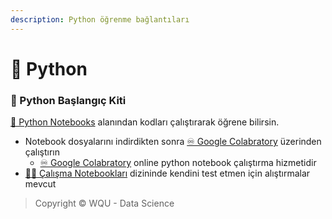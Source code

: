 ```yaml
---
description: Python öğrenme bağlantıları
---
```


# 🐍 Python

### 🧰 Python Başlangıç Kiti

[📗 Python Notebooks](https://python.yemreak.com/0.2-python-notebooks) alanından kodları çalıştırarak öğrene bilirsin.

* Notebook dosyalarını indirdikten sonra [♾ Google Colabratory](https://colab.research.google.com/) üzerinden çalıştırın
  * [♾ Google Colabratory](https://colab.research.google.com/) online python notebook çalıştırma hizmetidir
* [👨‍💻 Çalışma Notebookları](https://python.yemreak.com/0.2-python-notebooks/2-calisma-notebooklari) dizininde kendini test etmen için alıştırmalar mevcut

> Copyright © WQU - Data Science

